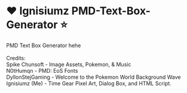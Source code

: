 # ❤️ Ignisiumz PMD-Text-Box-Generator ⭐
PMD Text Box Generator hehe
<br><br>
Credits: <br>
Spike Chunsoft - Image Assets, Pokemon, & Music <br>
N0tHumqn - PMD: EoS Fonts <br>
DyllonStejGaming - Welcome to the Pokemon World Background Wave <br>
Ignisiumz (Me) - Time Gear Pixel Art, Dialog Box, and HTML Script.
